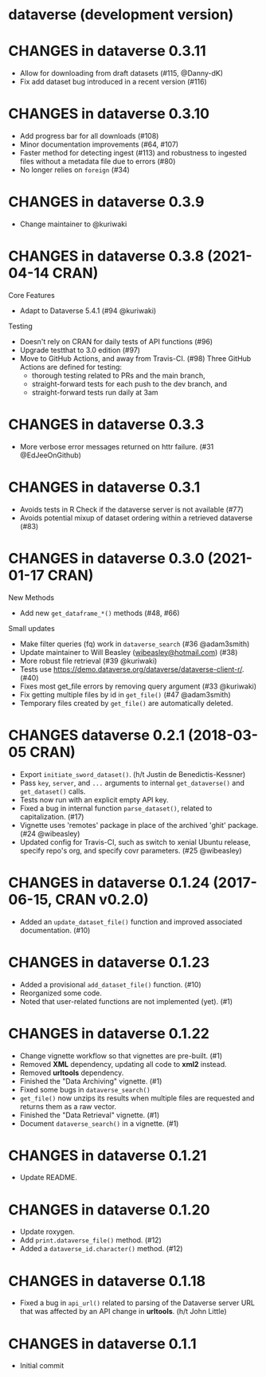 # dataverse (development version)


# CHANGES in dataverse 0.3.11

* Allow for downloading from draft datasets (#115, @Danny-dK)
* Fix add dataset bug introduced in a recent version (#116)

# CHANGES in dataverse 0.3.10

* Add progress bar for all downloads (#108)
* Minor documentation improvements (#64, #107)
* Faster method for detecting ingest (#113) and robustness to ingested files without a metadata file due to errors (#80)
* No longer relies on `foreign` (#34)

# CHANGES in dataverse 0.3.9

* Change maintainer to @kuriwaki

# CHANGES in dataverse 0.3.8 (2021-04-14 CRAN)

Core Features

* Adapt to Dataverse 5.4.1 (#94 @kuriwaki)

Testing

* Doesn't rely on CRAN for daily tests of API functions (#96)
* Upgrade testthat to 3.0 edition (#97)
* Move to GitHub Actions, and away from Travis-CI.  (#98)  Three GitHub Actions are defined for testing: 
  * thorough testing related to PRs and the main branch,
  * straight-forward tests for each push to the dev branch, and
  * straight-forward tests run daily at 3am

# CHANGES in dataverse 0.3.3

* More verbose error messages returned on httr failure. (#31 @EdJeeOnGithub)

# CHANGES in dataverse 0.3.1

* Avoids tests in R Check if the dataverse server is not available (#77)
* Avoids potential mixup of dataset ordering within a retrieved dataverse (#83)

# CHANGES in dataverse 0.3.0 (2021-01-17 CRAN)

New Methods

* Add new `get_dataframe_*()` methods (#48, #66)

Small updates

* Make filter queries (fq) work in `dataverse_search` (#36 @adam3smith)
* Update maintainer to Will Beasley (wibeasley@hotmail.com) (#38)
* More robust file retrieval (#39 @kuriwaki)
* Tests use https://demo.dataverse.org/dataverse/dataverse-client-r/. (#40)
* Fixes most get_file errors by removing query argument (#33 @kuriwaki)
* Fix getting multiple files by id in `get_file()` (#47 @adam3smith)
* Temporary files created by `get_file()` are automatically deleted.

# CHANGES dataverse 0.2.1 (2018-03-05 CRAN)

* Export `initiate_sword_dataset()`. (h/t Justin de Benedictis-Kessner)
* Pass `key`, `server`, and `...` arguments to internal `get_dataverse()` and `get_dataset()` calls.
* Tests now run with an explicit empty API key.
* Fixed a bug in internal function `parse_dataset()`, related to capitalization. (#17)
* Vignette uses 'remotes' package in place of the archived 'ghit' package. (#24 @wibeasley)
* Updated config for Travis-CI, such as switch to xenial Ubuntu release, specify repo's org, and specify covr parameters. (#25 @wibeasley)

# CHANGES in dataverse 0.1.24 (2017-06-15, CRAN v0.2.0)

* Added an `update_dataset_file()` function and improved associated documentation. (#10)

# CHANGES in dataverse 0.1.23

* Added a provisional `add_dataset_file()` function. (#10)
* Reorganized some code.
* Noted that user-related functions are not implemented (yet). (#1)

# CHANGES in dataverse 0.1.22

* Change vignette workflow so that vignettes are pre-built. (#1)
* Removed **XML** dependency, updating all code to **xml2** instead.
* Removed **urltools** dependency.
* Finished the "Data Archiving" vignette. (#1)
* Fixed some bugs in `dataverse_search()`
* `get_file()` now unzips its results when multiple files are requested and returns them as a raw vector.
* Finished the "Data Retrieval" vignette. (#1)
* Document `dataverse_search()` in a vignette. (#1)

# CHANGES in dataverse 0.1.21

* Update README.

# CHANGES in dataverse 0.1.20

* Update roxygen.
* Add `print.dataverse_file()` method. (#12)
* Added a `dataverse_id.character()` method. (#12)

# CHANGES in dataverse 0.1.18

* Fixed a bug in `api_url()` related to parsing of the Dataverse server URL that was affected by an API change in **urltools**. (h/t John Little)

# CHANGES in dataverse 0.1.1

* Initial commit
